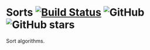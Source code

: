 # Sorts  [![Build Status](https://travis-ci.org/MOHJ0558/Sorts.svg?branch=master)](https://travis-ci.org/MOHJ0558/Sorts) ![GitHub](https://img.shields.io/github/license/mohj0558/sorts.svg?color=green) ![GitHub stars](https://img.shields.io/github/stars/mohj0558/sorts.svg?style=social)
Sort algorithms.
